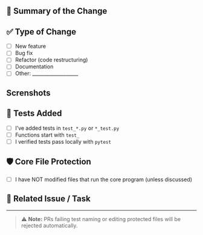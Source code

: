## 📌 Summary of the Change
<!-- Explain what this PR adds or changes -->

## ✅ Type of Change
- [ ] New feature
- [ ] Bug fix
- [ ] Refactor (code restructuring)
- [ ] Documentation
- [ ] Other: ___________________

## Screnshots
<!-- Show what you changed -->

## 🧪 Tests Added
- [ ] I’ve added tests in `test_*.py` or `*_test.py`
- [ ] Functions start with `test_`
- [ ] I verified tests pass locally with `pytest`

## 🛡️ Core File Protection
- [ ] I have NOT modified files that run the core program (unless discussed)

## 📄 Related Issue / Task
<!-- Link related issues or discussions -->

---

> ⚠️ **Note:** PRs failing test naming or editing protected files will be rejected automatically.
